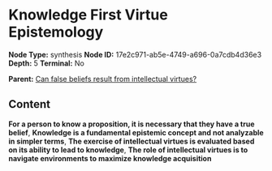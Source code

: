 # Knowledge First Virtue Epistemology

**Node Type:** synthesis
**Node ID:** 17e2c971-ab5e-4749-a696-0a7cdb4d36e3
**Depth:** 5
**Terminal:** No

**Parent:** [Can false beliefs result from intellectual virtues?](can-false-beliefs-result-from-intellectual-virtues-antithesis-9c7bd04b-445e-450d-a8f7-a3475864eb9b.md)

## Content

**For a person to know a proposition, it is necessary that they have a true belief**, **Knowledge is a fundamental epistemic concept and not analyzable in simpler terms**, **The exercise of intellectual virtues is evaluated based on its ability to lead to knowledge**, **The role of intellectual virtues is to navigate environments to maximize knowledge acquisition**
